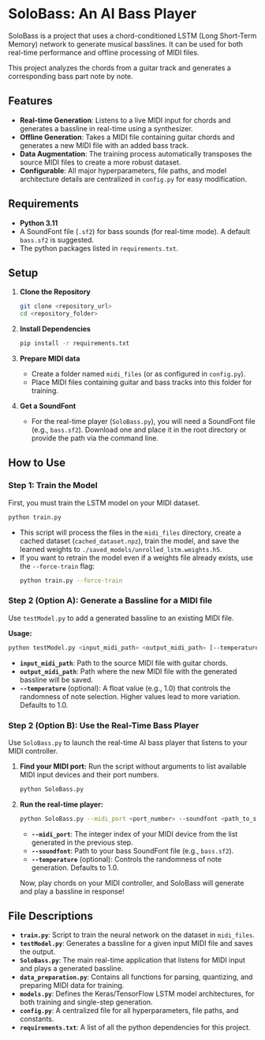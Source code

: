 # SoloBass: An AI Bass Player

SoloBass is a project that uses a chord-conditioned LSTM (Long Short-Term Memory) network to generate musical basslines. It can be used for both real-time performance and offline processing of MIDI files.

This project analyzes the chords from a guitar track and generates a corresponding bass part note by note.

## Features

  * **Real-time Generation**: Listens to a live MIDI input for chords and generates a bassline in real-time using a synthesizer.
  * **Offline Generation**: Takes a MIDI file containing guitar chords and generates a new MIDI file with an added bass track.
  * **Data Augmentation**: The training process automatically transposes the source MIDI files to create a more robust dataset.
  * **Configurable**: All major hyperparameters, file paths, and model architecture details are centralized in `config.py` for easy modification.

## Requirements

  * **Python 3.11**
  * A SoundFont file (`.sf2`) for bass sounds (for real-time mode). A default `bass.sf2` is suggested.
  * The python packages listed in `requirements.txt`.

## Setup

1.  **Clone the Repository**

    ```bash
    git clone <repository_url>
    cd <repository_folder>
    ```

2.  **Install Dependencies**

    ```bash
    pip install -r requirements.txt
    ```

3.  **Prepare MIDI data**

      * Create a folder named `midi_files` (or as configured in `config.py`).
      * Place MIDI files containing guitar and bass tracks into this folder for training.

4.  **Get a SoundFont**

      * For the real-time player (`SoloBass.py`), you will need a SoundFont file (e.g., `bass.sf2`). Download one and place it in the root directory or provide the path via the command line.

## How to Use

### Step 1: Train the Model

First, you must train the LSTM model on your MIDI dataset.

```bash
python train.py
```

  * This script will process the files in the `midi_files` directory, create a cached dataset (`cached_dataset.npz`), train the model, and save the learned weights to `./saved_models/unrolled_lstm.weights.h5`.
  * If you want to retrain the model even if a weights file already exists, use the `--force-train` flag:
    ```bash
    python train.py --force-train
    ```

### Step 2 (Option A): Generate a Bassline for a MIDI file

Use `testModel.py` to add a generated bassline to an existing MIDI file.

**Usage:**

```bash
python testModel.py <input_midi_path> <output_midi_path> [--temperature <value>]
```

  * **`input_midi_path`**: Path to the source MIDI file with guitar chords.
  * **`output_midi_path`**: Path where the new MIDI file with the generated bassline will be saved.
  * **`--temperature`** (optional): A float value (e.g., 1.0) that controls the randomness of note selection. Higher values lead to more variation. Defaults to 1.0.

### Step 2 (Option B): Use the Real-Time Bass Player

Use `SoloBass.py` to launch the real-time AI bass player that listens to your MIDI controller.

1.  **Find your MIDI port:**
    Run the script without arguments to list available MIDI input devices and their port numbers.

    ```bash
    python SoloBass.py
    ```

2.  **Run the real-time player:**

    ```bash
    python SoloBass.py --midi_port <port_number> --soundfont <path_to_sf2> [--temperature <value>]
    ```

      * **`--midi_port`**: The integer index of your MIDI device from the list generated in the previous step.
      * **`--soundfont`**: Path to your bass SoundFont file (e.g., `bass.sf2`).
      * **`--temperature`** (optional): Controls the randomness of note generation. Defaults to 1.0.

    Now, play chords on your MIDI controller, and SoloBass will generate and play a bassline in response\!

## File Descriptions

  * **`train.py`**: Script to train the neural network on the dataset in `midi_files`.
  * **`testModel.py`**: Generates a bassline for a given input MIDI file and saves the output.
  * **`SoloBass.py`**: The main real-time application that listens for MIDI input and plays a generated bassline.
  * **`data_preparation.py`**: Contains all functions for parsing, quantizing, and preparing MIDI data for training.
  * **`models.py`**: Defines the Keras/TensorFlow LSTM model architectures, for both training and single-step generation.
  * **`config.py`**: A centralized file for all hyperparameters, file paths, and constants.
  * **`requirements.txt`**: A list of all the python dependencies for this project.
